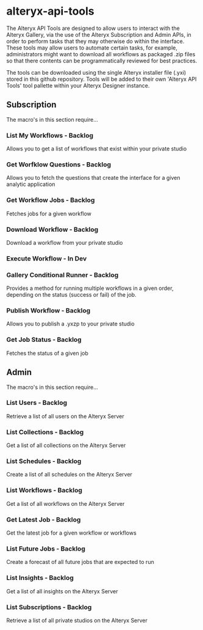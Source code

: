 # alteryx-api-tools

The Alteryx API Tools are designed to allow users to interact with the Alteryx Gallery, via the use of the Alteryx Subscription and Admin APIs, in order to perform tasks that they may otherwise do within the interface. These tools may allow users to automate certain tasks, for example, administrators might want to download all workflows as packaged .zip files so that there contents can be  programmatically reviewed for best practices.

The tools can be downloaded using the single Alteryx installer file (.yxi) stored in this github repository. Tools will be added to their own 'Alteryx API Tools' tool pallette within your Alteryx Designer instance.

## Subscription

The macro's in this section require...

### List My Workflows - Backlog

Allows you to get a list of workflows that exist within your private studio

### Get Worfklow Questions - Backlog

Allows you to fetch the questions that create the interface for a given analytic application

### Get Workflow Jobs - Backlog

Fetches jobs for a given workflow

### Download Workflow - Backlog

Download a workflow from your private studio

### Execute Workflow - In Dev

### Gallery Conditional Runner - Backlog

Provides a method for running multiple workflows in a given order, depending on the status (success or fail) of the job.

### Publish Workflow - Backlog

Allows you to publish a .yxzp to your private studio

### Get Job Status - Backlog

Fetches the status of a given job

## Admin

The macro's in this section require...

### List Users - Backlog

Retrieve a list of all users on the Alteryx Server

### List Collections - Backlog

Get a list of all collections on the Alteryx Server

### List Schedules - Backlog

Create a list of all schedules on the Alteryx Server

### List Workflows - Backlog

Get a list of all workflows on the Alteryx Server

### Get Latest Job - Backlog

Get the latest job for a given workflow or workflows

### List Future Jobs - Backlog

Create a forecast of all future jobs that are expected to run

### List Insights - Backlog

Get a list of all insights on the Alteryx Server

### List Subscriptions - Backlog

Retrieve a list of all private studios on the Alteryx Server







